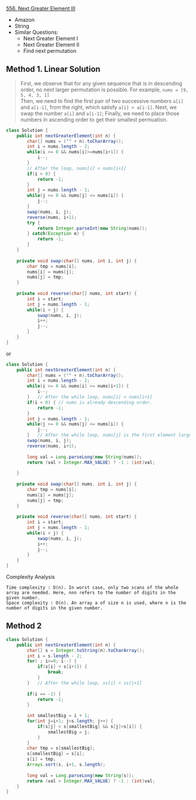[556. Next Greater Element III](https://leetcode.com/problems/next-greater-element-iii/)

* Amazon
* String
* Similar Questions:
    * Next Greater Element I
    * Next Greater Element II
    * Find next permutation
    
    
## Method 1. Linear Solution
> First, we observe that for any given sequence that is in descending order, no next larger permutation is possible. For example, `nums = [9, 5, 4, 3, 1]`      
> Then, we need to find the first pair of two successive numbers `a[i]` and `a[i-1]`, from the right, which satisfy `a[i] > a[i-1]`.
> Next, we swap the number `a[i]` and `a[i-1]`;
> Finally, we need to place those numbers in ascending order to get their smallest permuation.
```java 
class Solution {
    public int nextGreaterElement(int n) {
        char[] nums = ("" + n).toCharArray();
        int i = nums.length - 2;
        while(i >= 0 && nums[i]>=nums[i+1]) {
            i--;
        }
        // After the loop, nums[i] < nums[i+1]
        if(i < 0) {
            return -1;
        }
        int j = nums.length - 1;
        while(j >= 0 && nums[j] <= nums[i]) {
            j--;
        }
        swap(nums, i, j);
        reverse(nums, i+1);
        try {
            return Integer.parseInt(new String(nums));
        } catch(Exception e) {
            return -1;
        }
    }
    
    private void swap(char[] nums, int i, int j) {
        char tmp = nums[i];
        nums[i] = nums[j];
        nums[j] = tmp;
    }
    
    private void reverse(char[] nums, int start) {
        int i = start;
        int j = nums.length - 1;
        while(i < j) {
            swap(nums, i, j);
            i++;
            j--;
        }
    }
}
```

or 

```java 
class Solution {
    public int nextGreaterElement(int n) {
        char[] nums = ("" + n).toCharArray();
        int i = nums.length - 2;
        while(i >= 0 && nums[i] >= nums[i+1]) {
            i--;
        }   // After the while loop, nums[i] < nums[i+1]
        if(i < 0) { // nums is already descending order.
            return -1;
        }
        int j = nums.length - 1;
        while(j >= 0 && nums[j] <= nums[i]) {
            j--;
        }   // After the while loop, nums[j] is the first element larger than nums[i] from right
        swap(nums, i, j);
        reverse(nums, i+1);
    
        long val = Long.parseLong(new String(nums));
        return (val > Integer.MAX_VALUE) ? -1 : (int)val;
        
    }
    
    private void swap(char[] nums, int i, int j) {
        char tmp = nums[i];
        nums[i] = nums[j];
        nums[j] = tmp;
    }
    
    private void reverse(char[] nums, int start) {
        int i = start;
        int j = nums.length - 1;
        while(i < j) {
            swap(nums, i, j);
            i++;
            j--;
        }
    }
}
```
Complexity Analysis

    Time complexity : O(n). In worst case, only two scans of the whole array are needed. Here, nnn refers to the number of digits in the given number.
    Space complexity : O(n). An array a of size n is used, where n is the number of digits in the given number.


## Method 2
```java 
class Solution {
    public int nextGreaterElement(int n) {
        char[] s = Integer.toString(n).toCharArray();
        int i = s.length - 2;
        for( ; i>=0; i--) {
            if(s[i] < s[i+1]) {
                break;
            }
        }   // After the while loop, ss[i] < ss[i+1]
        
        if(i == -1) {
            return -1;
        }
        
        int smallestBig = i + 1;
        for(int j=i+1; j<s.length; j++) {
            if(s[j] < s[smallestBig] && s[j]>s[i]) {
                smallestBig = j;
            }
        }
        char tmp = s[smallestBig];
        s[smallestBig] = s[i];
        s[i] = tmp;
        Arrays.sort(s, i+1, s.length);
        
        long val = Long.parseLong(new String(s));
        return (val > Integer.MAX_VALUE) ? -1 : (int)val;
    }
}
```

